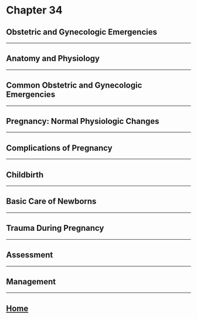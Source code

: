 # Chapter 34
## Obstetric and Gynecologic Emergencies

---

## Anatomy and Physiology

---

## Common Obstetric and Gynecologic Emergencies

---

## Pregnancy: Normal Physiologic Changes

---

## Complications of Pregnancy

---

## Childbirth

---

## Basic Care of Newborns

---

## Trauma During Pregnancy

---

## Assessment

---

## Management

---

## [Home](./index.html)